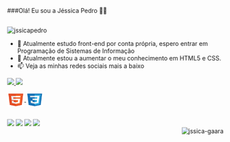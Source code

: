 ###Olá! Eu sou a Jéssica Pedro 👋🤓
##
<img src="https://komarev.com/ghpvc/?username=jssicapedro&color=green" alt="jssicapedro" /> 

- 🔭 Atualmente estudo front-end por conta própria, espero entrar em Programação de Sistemas de Informação
- 🌱 Atualmente estou a aumentar o meu conhecimento em HTML5 e CSS.
- 📫 Veja as minhas redes sociais mais a baixo

<div>
  <a href="https://github.com/jssicapedro">
  <img height="150em" src="https://github-readme-stats.vercel.app/api?username=jssicapedro&show_icons=true&theme=algolia&include_all_commits=true&count_private=true"/>
  <img height="150em" src="https://github-readme-stats.vercel.app/api/top-langs/?username=jssicapedro&layout=compact&langs_count=7&theme=algolia"/>
</div>
  
<div style="display: inline_block"><br>
  <!--<img align="center" alt="Rafa-Js" height="30" width="40" src="https://raw.githubusercontent.com/devicons/devicon/master/icons/javascript/javascript-plain.svg">-->
  <img align="center" alt="jssica-HTML" height="30" width="40" src="https://raw.githubusercontent.com/devicons/devicon/master/icons/html5/html5-original.svg">
  <img align="center" alt="jssica-CSS" height="30" width="40" src="https://raw.githubusercontent.com/devicons/devicon/master/icons/css3/css3-original.svg">
  <!-- <img src="https://komarev.com/ghpvc/?username=jssicapedro&color=green" alt="jssicapedro" /> -->
</div>
  
  ##
  

<div> 
  <a href="https://www.youtube.com/channel/UCU5LdQL2O9rexV8ZyswRYNg/videos" target="_blank"><img src="https://img.shields.io/badge/YouTube-FF0000?style=for-the-badge&logo=youtube&logoColor=white" target="_blank"></a>
  <a href="https://www.instagram.com/jessica.pedro.7/" target="_blank"><img src="https://img.shields.io/badge/-Instagram-%23E4405F?style=for-the-badge&logo=instagram&logoColor=white" target="_blank"></a>
 	<a href="https://www.twitch.tv/dearde_" target="_blank"><img src="https://img.shields.io/badge/Twitch-9146FF?style=for-the-badge&logo=twitch&logoColor=white" target="_blank"></a>
 <!--<a href="https://discord.gg/G9GPg5SA75" target="_blank"><img src="https://img.shields.io/badge/Discord-7289DA?style=for-the-badge&logo=discord&logoColor=white" target="_blank"></a>--> 
  <a href="https://www.linkedin.com/in/jéssica-pedro-160375201/" target="_blank"><img src="https://img.shields.io/badge/-LinkedIn-%230077B5?style=for-the-badge&logo=linkedin&logoColor=white" target="_blank"></a> 
</div>
  <div>
    <img align="right" alt="jssica-gaara" src="https://giffiles.alphacoders.com/121/12155.gif">
  </div>
